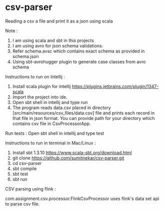 # csv-parser
Reading a csv a file and print it as a json using scala


Note :
1. I am using scala and sbt in this projects
2. I am using avro for json schema validations.
3. Refer schema.avsc which contains exact schema as provided in schema.json
4. Using sbt-avrohugger plugin to generate case classes from avro schema


Instructions to run on Intellij :

1. Install scala plugin for intellij
    https://plugins.jetbrains.com/plugin/1347-scala
2. Import the project into ide.
3. Open sbt shell in intellij and type run
4. The program reads data.csv placed in directory [src/main/resources/csv_files/data.csv] file and prints each record in that file in json format.
   You can provide path for your directory which contains csv file in CsvProcessorApp.

Run tests :
Open sbt shell in intellij and type test

Instructions to run in terminal in Mac/Linux :

1. Install sbt 1.3.10 
    https://www.scala-sbt.org/download.html
2. git clone https://github.com/sumitnekar/csv-parser.git
3. cd csv-parser
4. sbt compile
5. sbt test
6. sbt run


CSV parsing using flink :

 com.assignment.csv.processor.FlinkCsvProcessor uses flink's data set api to parse csv file.